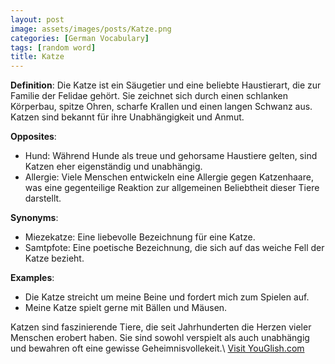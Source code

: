 ```yaml
---
layout: post
image: assets/images/posts/Katze.png
categories: [German Vocabulary]
tags: [random word]
title: Katze
---
```


**Definition**:
Die Katze ist ein Säugetier und eine beliebte Haustierart, die zur Familie der Felidae gehört. Sie zeichnet sich durch einen schlanken Körperbau, spitze Ohren, scharfe Krallen und einen langen Schwanz aus. Katzen sind bekannt für ihre Unabhängigkeit und Anmut. 

**Opposites**:
- Hund: Während Hunde als treue und gehorsame Haustiere gelten, sind Katzen eher eigenständig und unabhängig.
- Allergie: Viele Menschen entwickeln eine Allergie gegen Katzenhaare, was eine gegenteilige Reaktion zur allgemeinen Beliebtheit dieser Tiere darstellt.

**Synonyms**:
- Miezekatze: Eine liebevolle Bezeichnung für eine Katze.
- Samtpfote: Eine poetische Bezeichnung, die sich auf das weiche Fell der Katze bezieht.

**Examples**:
- Die Katze streicht um meine Beine und fordert mich zum Spielen auf.
- Meine Katze spielt gerne mit Bällen und Mäusen.

Katzen sind faszinierende Tiere, die seit Jahrhunderten die Herzen vieler Menschen erobert haben. Sie sind sowohl verspielt als auch unabhängig und bewahren oft eine gewisse Geheimnisvollekeit.\ <a id="yg-widget-0" class="youglish-widget" data-query="Katze" data-lang="german" data-components="8412" data-auto-start="0" data-bkg-color="theme_light" data-title="How%20to%20pronounce%20Katze%20in%20German"  rel="nofollow" href="https://youglish.com">Visit YouGlish.com</a><script async src="https://youglish.com/public/emb/widget.js" charset="utf-8"></script>